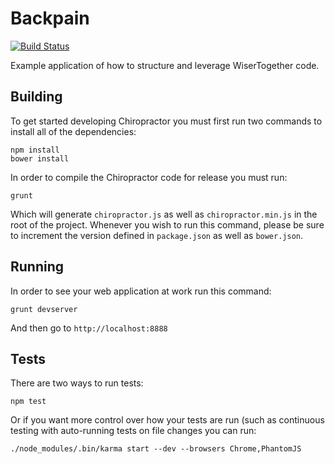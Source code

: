 Backpain
========

[![Build
Status](https://travis-ci.org/WiserTogether/backpain.png?branch=master)](https://travis-ci.org/WiserTogether/backpain)

Example application of how to structure and leverage WiserTogether code.

Building
--------

To get started developing Chiropractor you must first run two commands to
install all of the dependencies:

    npm install
    bower install

In order to compile the Chiropractor code for release you must run:

	grunt

Which will generate `chiropractor.js` as well as `chiropractor.min.js` in the
root of the project. Whenever you wish to run this command, please be sure to
increment the version defined in `package.json` as well as `bower.json`.

Running
-------

In order to see your web application at work run this command:

    grunt devserver

And then go to `http://localhost:8888`

Tests
-----

There are two ways to run tests:

	npm test

Or if you want more control over how your tests are run (such as continuous
testing with auto-running tests on file changes you can run:

	./node_modules/.bin/karma start --dev --browsers Chrome,PhantomJS
